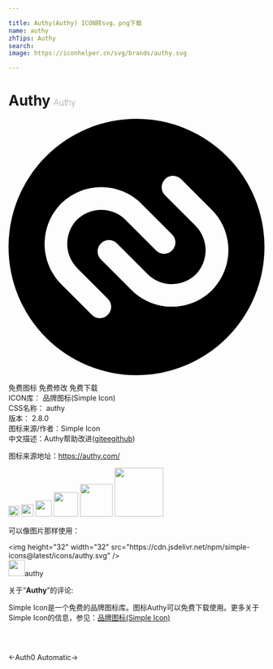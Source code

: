 ```yaml
---

title: Authy(Authy) ICON转svg、png下载
name: authy
zhTips: Authy
search: 
image: https://iconhelper.cn/svg/brands/authy.svg

---
```


# Authy  <small style="font-size: 60%;font-weight: 100">Authy</small>

<div id="svg" class="svg-wrap">
<svg role="img" xmlns="http://www.w3.org/2000/svg" viewBox="0 0 24 24"><title>Authy icon</title><path d="M12 0A12 12 0 0 0 0 12a12 12 0 0 0 12 12 12 12 0 0 0 12-12A12 12 0 0 0 12 0zm3.42 5.338c.274 0 .551.105.769.315l2.862 2.862c2.054 2.039 2.084 5.35.105 7.449a.21.21 0 0 1-.045.06l-.03.03-.03.03c-.015.015-.045.03-.06.045-2.098 1.978-5.41 1.948-7.463-.105l-2.863-2.863a1.05 1.05 0 0 1 0-1.499 1.05 1.05 0 0 1 1.5 0l2.861 2.863a3.23 3.23 0 0 0 4.542.03 3.244 3.244 0 0 0-.03-4.541l-2.863-2.862a1.05 1.05 0 0 1 0-1.5c.203-.209.472-.314.746-.314zM8.758 6.397a5.33 5.33 0 0 1 3.715 1.564l2.863 2.862c.42.42.42 1.08 0 1.5-.42.419-1.08.419-1.5 0L10.975 9.46a3.249 3.249 0 0 0-4.558-.015 3.243 3.243 0 0 0 .03 4.54l2.863 2.863c.42.42.42 1.08 0 1.499a1.05 1.05 0 0 1-1.499 0L4.95 15.484c-2.054-2.053-2.084-5.365-.105-7.463.015-.03.03-.045.045-.06l.03-.03.03-.03c.015-.015.045-.03.06-.045a5.355 5.355 0 0 1 3.748-1.46z"/></svg>
</div>
<detail full-name='authy'></detail>

<div class="detail-page">
<p>
<span><span class="badge-success badge">免费图标</span> <span class="badge-success badge">免费修改</span>  <span class="badge-success badge">免费下载</span> </span>
<br/>
<span>
ICON库：
<span class="badge-secondary badge">品牌图标(Simple Icon)</span> 
</span>
<br/>
<span>
CSS名称：
<span class="badge-secondary badge">authy</span> 
</span>

<br/>
<span>
版本：
<span class="badge-secondary badge">2.8.0</span> 
</span>
<br/>
<span>图标来源/作者：<span class="badge-light badge">Simple Icon</span></span> 
<br/>
<span class="zh-detail">中文描述：<span class="badge-primary badge">Authy</span><span class="help-link"><span>帮助改进</span>(<a href="https://gitee.com/liuwave/icon-helper/edit/master/json/brands/authy.json" target="_blank" rel="noopener noreferrer">gitee</a><a href="https://github.com/liuwave/icon-helper/edit/master/json/brands/authy.json" target="_blank" rel="noopener noreferrer">github</a></span>)</span><br/>
</p>
</div><div class="description description alert alert-light"><p>图标来源地址：<a href="https://authy.com/" target="_blank" rel="noopener noreferrer">https://authy.com/</a></p></div>
<div class="alert alert-dark">
<img height="21" width="21" src="https://cdn.jsdelivr.net/npm/simple-icons@latest/icons/authy.svg" />
<img height="24" width="24" src="https://cdn.jsdelivr.net/npm/simple-icons@latest/icons/authy.svg" />
<img height="32" width="32" src="https://cdn.jsdelivr.net/npm/simple-icons@latest/icons/authy.svg" />
<img height="48" width="48" src="https://cdn.jsdelivr.net/npm/simple-icons@latest/icons/authy.svg" />
<img height="64" width="64" src="https://cdn.jsdelivr.net/npm/simple-icons@latest/icons/authy.svg" />
<img height="96" width="96" src="https://cdn.jsdelivr.net/npm/simple-icons@latest/icons/authy.svg" />

</div>
<div>
  <p>可以像图片那样使用：    
  </p>
  <div class="alert alert-primary" style="font-size: 14px">
    &lt;img height="32" width="32" src="https://cdn.jsdelivr.net/npm/simple-icons@latest/icons/authy.svg" /&gt;
    <copy-btn content='<img height="32" width="32" src="https://cdn.jsdelivr.net/npm/simple-icons@latest/icons/authy.svg" />'></copy-btn>
  </div>
  <div class="alert alert-secondary">
    <img height="32" width="32" src="https://cdn.jsdelivr.net/npm/simple-icons@latest/icons/authy.svg" />authy
    <copy-btn content="authy" btn-title="复制图标名称"></copy-btn>
  </div>
</div>
<div class="icon-detail__container">
<p>关于“<b>Authy</b>”的评论:</p>
</div>
<Vssue title="关于“Authy”的评论" />
<div><p>Simple Icon是一个免费的品牌图标库。图标Authy可以免费下载使用。更多关于  Simple Icon的信息，参见：<a target="_blank" href="https://iconhelper.cn/brands.html">品牌图标(Simple Icon)</a>
</p></div>


<div style="padding:2rem 0 " class="page-nav"><p class="inner"><span class="prev">←<router-link to="/icon/auth0.html">Auth0</router-link></span> <span class="next"><router-link to="/icon/automatic.html">Automatic</router-link>→</span></p></div>
